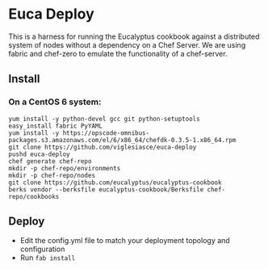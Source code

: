 # Euca Deploy

This is a harness for running the Eucalyptus cookbook against a distributed system of nodes without a dependency on a Chef Server. We are using fabric and chef-zero to emulate the functionality of a chef-server. 

## Install

### On a CentOS 6 system:

    yum install -y python-devel gcc git python-setuptools
    easy_install fabric PyYAML
    yum install -y https://opscode-omnibus-packages.s3.amazonaws.com/el/6/x86_64/chefdk-0.3.5-1.x86_64.rpm
    git clone https://github.com/viglesiasce/euca-deploy
    pushd euca-deploy
    chef generate chef-repo
    mkdir -p chef-repo/environments
    mkdir -p chef-repo/nodes
    git clone https://github.com/eucalyptus/eucalyptus-cookbook
    berks vendor --berksfile eucalyptus-cookbook/Berksfile chef-repo/cookbooks
    
## Deploy

- Edit the config.yml file to match your deployment topology and configuration
- Run ```fab install```
    
    
    
    
    
